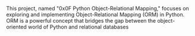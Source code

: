 This project, named "0x0F Python Object-Relational Mapping," focuses on exploring and implementing Object-Relational Mapping (ORM) in Python. ORM is a powerful concept that bridges the gap between the object-oriented world of Python and relational databases
